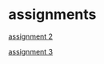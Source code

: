 # assignments

[assignment 2](https://github.com/helenehulsebosch/assignments/blob/master/assignment2notebook.ipynb)

[assignment 3](https://github.com/helenehulsebosch/assignments/blob/master/assignment3.ipynb) 
